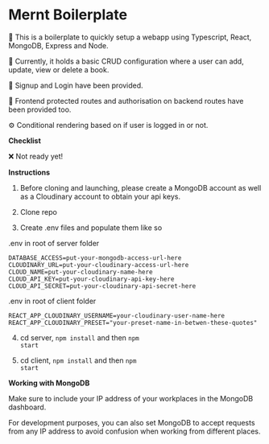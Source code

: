 <h1>Mernt Boilerplate</h1>

🍳 This is a boilerplate to quickly setup a webapp using Typescript, React, MongoDB, Express and Node.

🤖 Currently, it holds a basic CRUD configuration where a user can add, update, view or delete a book.

🔑 Signup and Login have been provided. 

👮 Frontend protected routes and authorisation on backend routes have been provided too.

⚙️ Conditional rendering based on if user is logged in or not.

**Checklist**

❌ Not ready yet!

**Instructions**

1. Before cloning and launching, please create a MongoDB account as well as a Cloudinary account to obtain your api keys.

2. Clone repo

3. Create .env files and populate them like so

.env in root of server folder

```
DATABASE_ACCESS=put-your-mongodb-access-url-here
CLOUDINARY_URL=put-your-cloudinary-access-url-here
CLOUD_NAME=put-your-cloudinary-name-here
CLOUD_API_KEY=put-your-cloudinary-api-key-here
CLOUD_API_SECRET=put-your-cloudinary-api-secret-here
```

.env in root of client folder

```
REACT_APP_CLOUDINARY_USERNAME=your-cloudinary-user-name-here
REACT_APP_CLOUDINARY_PRESET="your-preset-name-in-betwen-these-quotes"
``` 

4. cd server, <code>npm install</code> and then <code>npm start</code>

5. cd client, <code>npm install</code> and then <code>npm start</code>

**Working with MongoDB**

Make sure to include your IP address of your workplaces in the MongoDB dashboard. 

For development purposes, you can also set MongoDB to accept requests from any IP address to avoid confusion when working from different places.